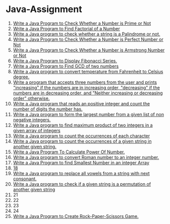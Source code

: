 # Java-Assignment

1. [Write a Java Program to Check Whether a Number is Prime or Not](https://github.com/Shubham-Choudhury/Java-Assignment/blob/main/Program%201.java)
2. [Write a Java Program to Find Factorial of a Number](https://github.com/Shubham-Choudhury/Java-Assignment/blob/main/Program%202.java)
3. [Write a Java program to check whether a string is a Palindrome or not.](https://github.com/Shubham-Choudhury/Java-Assignment/blob/main/Program%203.java)
4. [Write a Java Program to Check Whether a Number is Perfect Number or Not](https://github.com/Shubham-Choudhury/Java-Assignment/blob/main/Program%204.java)
5. [Write a Java Program to Check Whether a Number is Armstrong Number or Not](https://github.com/Shubham-Choudhury/Java-Assignment/blob/main/Program%205.java)
6. [Write a Java Program to Display Fibonacci Series.](https://github.com/Shubham-Choudhury/Java-Assignment/blob/main/Program%206.java)
7. [Write a Java Program to Find GCD of two numbers](https://github.com/Shubham-Choudhury/Java-Assignment/blob/main/Program%207.java)
8. [Write a Java program to convert temperature from Fahrenheit to Celsius degree.](https://github.com/Shubham-Choudhury/Java-Assignment/blob/main/Program%208.java)
9. [Write a program that accepts three numbers from the user and prints "increasing" if the numbers are in increasing order, "decreasing" if the numbers are in decreasing order, and "Neither increasing or decreasing order" otherwise.](https://github.com/Shubham-Choudhury/Java-Assignment/blob/main/Program%209.java)
10. [Write a Java program that reads an positive integer and count the number of digits the number has.](https://github.com/Shubham-Choudhury/Java-Assignment/blob/main/Program%2010.java)
11. [Write a Java program to form the largest number from a given list of non negative integers.](https://github.com/Shubham-Choudhury/Java-Assignment/blob/main/Program%2011.java)
12. [Write a Java program to find maximum product of two integers in a given array of integers](https://github.com/Shubham-Choudhury/Java-Assignment/blob/main/Program%2012.java)
13. [Write a Java program to count the occurrences of each character](https://github.com/Shubham-Choudhury/Java-Assignment/blob/main/Program%2013.java)
14. [Write a Java program to count the occurrences of a given string in another given string.](https://github.com/Shubham-Choudhury/Java-Assignment/blob/main/Program%2014.java)
15. [Write a Java Program To Calculate Power Of Number.](https://github.com/Shubham-Choudhury/Java-Assignment/blob/main/Program%2015.java)
16. [Write a Java program to convert Roman number to an integer number.](https://github.com/Shubham-Choudhury/Java-Assignment/blob/main/Program%2016.java)
17. [Write a Java Program to find Smallest Number in an integer Array](https://github.com/Shubham-Choudhury/Java-Assignment/blob/main/Program%2017.java)
18. [18](https://github.com/Shubham-Choudhury/Java-Assignment/blob/main/Program%2018.java)
19. [Write a Java program to replace all vowels from a string with next consonant.](https://github.com/Shubham-Choudhury/Java-Assignment/blob/main/Program%2019.java)
20. [Write a Java program to check if a given string is a permutation of another given string](https://github.com/Shubham-Choudhury/Java-Assignment/blob/main/Program%2020.java)
21. 21
22. 22
23. 23
24. 24
25. [Write a Java Program to Create Rock-Paper-Scissors Game.](https://github.com/Shubham-Choudhury/Java-Assignment/blob/main/Program%2025.java)

